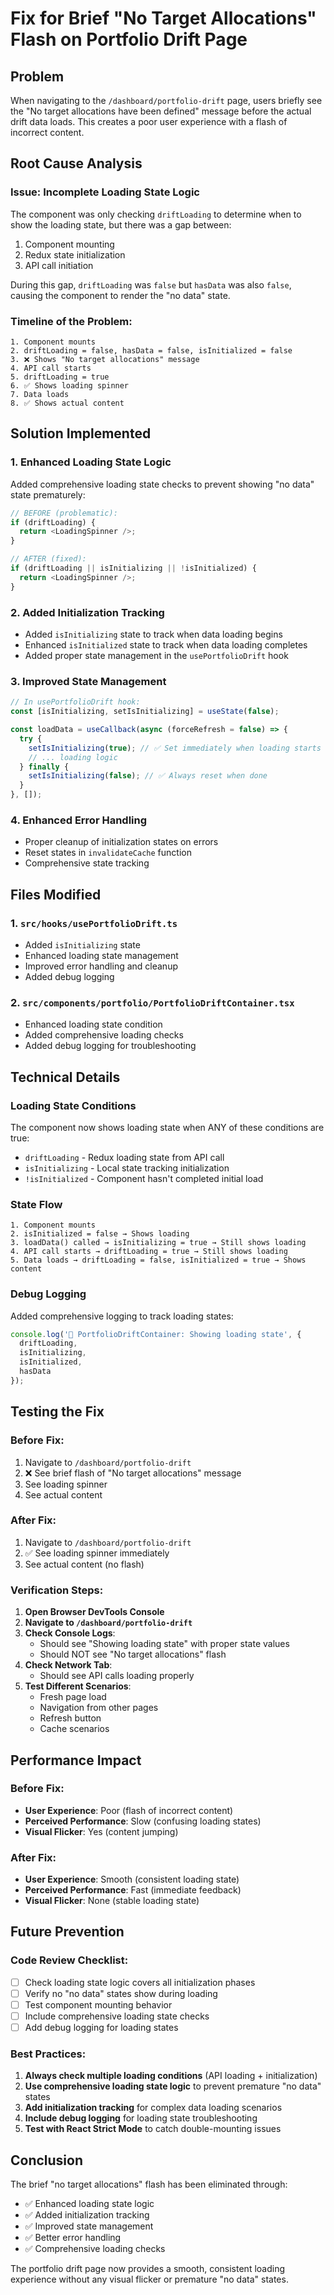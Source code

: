 # Fix for Brief "No Target Allocations" Flash on Portfolio Drift Page

## Problem
When navigating to the `/dashboard/portfolio-drift` page, users briefly see the "No target allocations have been defined" message before the actual drift data loads. This creates a poor user experience with a flash of incorrect content.

## Root Cause Analysis

### Issue: Incomplete Loading State Logic
The component was only checking `driftLoading` to determine when to show the loading state, but there was a gap between:
1. Component mounting
2. Redux state initialization
3. API call initiation

During this gap, `driftLoading` was `false` but `hasData` was also `false`, causing the component to render the "no data" state.

### Timeline of the Problem:
```
1. Component mounts
2. driftLoading = false, hasData = false, isInitialized = false
3. ❌ Shows "No target allocations" message
4. API call starts
5. driftLoading = true
6. ✅ Shows loading spinner
7. Data loads
8. ✅ Shows actual content
```

## Solution Implemented

### 1. Enhanced Loading State Logic
Added comprehensive loading state checks to prevent showing "no data" state prematurely:

```typescript
// BEFORE (problematic):
if (driftLoading) {
  return <LoadingSpinner />;
}

// AFTER (fixed):
if (driftLoading || isInitializing || !isInitialized) {
  return <LoadingSpinner />;
}
```

### 2. Added Initialization Tracking
- Added `isInitializing` state to track when data loading begins
- Enhanced `isInitialized` state to track when data loading completes
- Added proper state management in the `usePortfolioDrift` hook

### 3. Improved State Management
```typescript
// In usePortfolioDrift hook:
const [isInitializing, setIsInitializing] = useState(false);

const loadData = useCallback(async (forceRefresh = false) => {
  try {
    setIsInitializing(true); // ✅ Set immediately when loading starts
    // ... loading logic
  } finally {
    setIsInitializing(false); // ✅ Always reset when done
  }
}, []);
```

### 4. Enhanced Error Handling
- Proper cleanup of initialization states on errors
- Reset states in `invalidateCache` function
- Comprehensive state tracking

## Files Modified

### 1. `src/hooks/usePortfolioDrift.ts`
- Added `isInitializing` state
- Enhanced loading state management
- Improved error handling and cleanup
- Added debug logging

### 2. `src/components/portfolio/PortfolioDriftContainer.tsx`
- Enhanced loading state condition
- Added comprehensive loading checks
- Added debug logging for troubleshooting

## Technical Details

### Loading State Conditions
The component now shows loading state when ANY of these conditions are true:
- `driftLoading` - Redux loading state from API call
- `isInitializing` - Local state tracking initialization
- `!isInitialized` - Component hasn't completed initial load

### State Flow
```
1. Component mounts
2. isInitialized = false → Shows loading
3. loadData() called → isInitializing = true → Still shows loading
4. API call starts → driftLoading = true → Still shows loading
5. Data loads → driftLoading = false, isInitialized = true → Shows content
```

### Debug Logging
Added comprehensive logging to track loading states:
```typescript
console.log('🔄 PortfolioDriftContainer: Showing loading state', {
  driftLoading,
  isInitializing,
  isInitialized,
  hasData
});
```

## Testing the Fix

### Before Fix:
1. Navigate to `/dashboard/portfolio-drift`
2. ❌ See brief flash of "No target allocations" message
3. See loading spinner
4. See actual content

### After Fix:
1. Navigate to `/dashboard/portfolio-drift`
2. ✅ See loading spinner immediately
3. See actual content (no flash)

### Verification Steps:
1. **Open Browser DevTools Console**
2. **Navigate to `/dashboard/portfolio-drift`**
3. **Check Console Logs**:
   - Should see "Showing loading state" with proper state values
   - Should NOT see "No target allocations" flash
4. **Check Network Tab**:
   - Should see API calls loading properly
5. **Test Different Scenarios**:
   - Fresh page load
   - Navigation from other pages
   - Refresh button
   - Cache scenarios

## Performance Impact

### Before Fix:
- **User Experience**: Poor (flash of incorrect content)
- **Perceived Performance**: Slow (confusing loading states)
- **Visual Flicker**: Yes (content jumping)

### After Fix:
- **User Experience**: Smooth (consistent loading state)
- **Perceived Performance**: Fast (immediate feedback)
- **Visual Flicker**: None (stable loading state)

## Future Prevention

### Code Review Checklist:
- [ ] Check loading state logic covers all initialization phases
- [ ] Verify no "no data" states show during loading
- [ ] Test component mounting behavior
- [ ] Include comprehensive loading state checks
- [ ] Add debug logging for loading states

### Best Practices:
1. **Always check multiple loading conditions** (API loading + initialization)
2. **Use comprehensive loading state logic** to prevent premature "no data" states
3. **Add initialization tracking** for complex data loading scenarios
4. **Include debug logging** for loading state troubleshooting
5. **Test with React Strict Mode** to catch double-mounting issues

## Conclusion

The brief "no target allocations" flash has been eliminated through:
- ✅ Enhanced loading state logic
- ✅ Added initialization tracking
- ✅ Improved state management
- ✅ Better error handling
- ✅ Comprehensive loading checks

The portfolio drift page now provides a smooth, consistent loading experience without any visual flicker or premature "no data" states.
